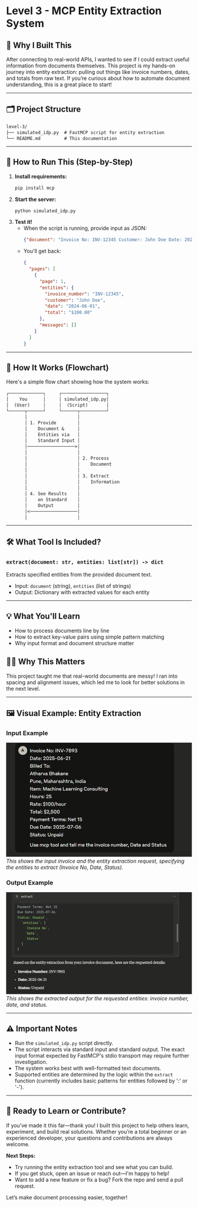 # Level 3 - MCP Entity Extraction System

## 🏁 Why I Built This

After connecting to real-world APIs, I wanted to see if I could extract useful information from documents themselves. This project is my hands-on journey into entity extraction: pulling out things like invoice numbers, dates, and totals from raw text. If you’re curious about how to automate document understanding, this is a great place to start!

---

## 🗂️ Project Structure

```
level-3/
├── simulated_idp.py  # FastMCP script for entity extraction
└── README.md         # This documentation
```

---

## 🚀 How to Run This (Step-by-Step)

1. **Install requirements:**
   ```bash
   pip install mcp
   ```
2. **Start the server:**
   ```bash
   python simulated_idp.py
   ```
3. **Test it!**
   - When the script is running, provide input as JSON:
     ```json
     {"document": "Invoice No: INV-12345 Customer: John Doe Date: 2024-06-01 Total: $100.00", "entities": ["invoice_number", "customer", "date", "total"]}
     ```
   - You'll get back:
     ```json
     {
       "pages": [
         {
           "page": 1,
           "entities": {
             "invoice_number": "INV-12345",
             "customer": "John Doe",
             "date": "2024-06-01",
             "total": "$100.00"
           },
           "messages": []
         }
       ]
     }
     ```

---

## 🔄 How It Works (Flowchart)

Here's a simple flow chart showing how the system works:

```
┌─────────────┐     ┌─────────────────┐
│    You      │     │ simulated_idp.py│
│  (User)     │     │  (Script)       │
└──────┬──────┘     └──────┬──────────┘
       │                   │
       │ 1. Provide        │
       │    Document &     │
       │    Entities via   │
       │    Standard Input │
       │──────────────────>│
       │                   │
       │                   │ 2. Process
       │                   │    Document
       │                   │
       │                   │ 3. Extract
       │                   │    Information
       │                   │
       │ 4. See Results    │
       │    on Standard    │
       │    Output         │
       │<──────────────────│
       │                   │
```

---

## 🛠️ What Tool Is Included?

### `extract(document: str, entities: list[str]) -> dict`
Extracts specified entities from the provided document text.

- Input: `document` (string), `entities` (list of strings)
- Output: Dictionary with extracted values for each entity

---

## 💡 What You'll Learn
- How to process documents line by line
- How to extract key-value pairs using simple pattern matching
- Why input format and document structure matter

## 🧑‍💻 Why This Matters
This project taught me that real-world documents are messy! I ran into spacing and alignment issues, which led me to look for better solutions in the next level.

---

## 🖼️ Visual Example: Entity Extraction

### Input Example

![Entity Extraction Input](../Images/Screenshot%202025-07-09%20203433.png)
*This shows the input invoice and the entity extraction request, specifying the entities to extract (Invoice No, Date, Status).* 

### Output Example

![Entity Extraction Output](../Images/Screenshot%202025-07-09%20203424.png)
*This shows the extracted output for the requested entities: invoice number, date, and status.*

---

## ⚠️ Important Notes

- Run the `simulated_idp.py` script directly.
- The script interacts via standard input and standard output. The exact input format expected by FastMCP's stdio transport may require further investigation.
- The system works best with well-formatted text documents.
- Supported entities are determined by the logic within the `extract` function (currently includes basic patterns for entities followed by ':' or '-').

---

## 🙌 Ready to Learn or Contribute?

If you’ve made it this far—thank you! I built this project to help others learn, experiment, and build real solutions. Whether you’re a total beginner or an experienced developer, your questions and contributions are always welcome.

**Next Steps:**
- Try running the entity extraction tool and see what you can build.
- If you get stuck, open an issue or reach out—I'm happy to help!
- Want to add a new feature or fix a bug? Fork the repo and send a pull request.

Let’s make document processing easier, together!
